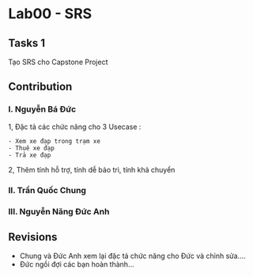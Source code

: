 # Lab00 - SRS

## Tasks 1
  
  Tạo SRS cho Capstone Project
  
## Contribution
  ### **I. Nguyễn Bá Đức**
  
   1, Đặc tả các chức năng cho 3 Usecase :
    
    - Xem xe đạp trong trạm xe
    - Thuê xe đạp
    - Trả xe đạp
    
   2,  Thêm tính hỗ trợ, tính dễ bảo trì, tính khả chuyển
   
   ### **II. Trần Quốc Chung**
   
  
  
  ### **III. Nguyễn Năng Đức Anh**
  
  
  
## Revisions
  
  - Chung và Đức Anh xem lại đặc tả chức năng cho Đức và chỉnh sửa....
  - Đức ngồi đợi các bạn hoàn thành...
